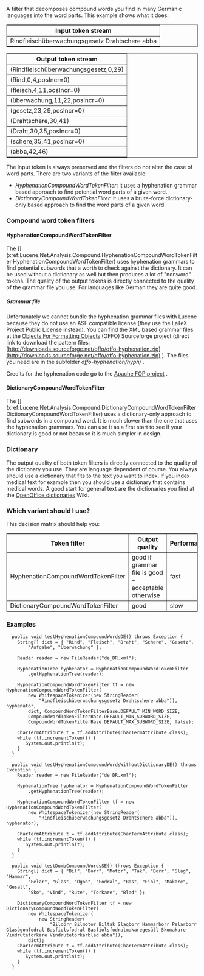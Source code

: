 ﻿<!--
 Licensed to the Apache Software Foundation (ASF) under one or more
 contributor license agreements.  See the NOTICE file distributed with
 this work for additional information regarding copyright ownership.
 The ASF licenses this file to You under the Apache License, Version 2.0
 (the "License"); you may not use this file except in compliance with
 the License.  You may obtain a copy of the License at

     http://www.apache.org/licenses/LICENSE-2.0

 Unless required by applicable law or agreed to in writing, software
 distributed under the License is distributed on an "AS IS" BASIS,
 WITHOUT WARRANTIES OR CONDITIONS OF ANY KIND, either express or implied.
 See the License for the specific language governing permissions and
 limitations under the License.
-->

A filter that decomposes compound words you find in many Germanic
languages into the word parts. This example shows what it does:
<table border="1">
	<tr>
		<th>Input token stream</th>
	</tr>
	<tr>
		<td>Rindfleischüberwachungsgesetz Drahtschere abba</td>
	</tr>
</table>

<table border="1">
	<tr>
		<th>Output token stream</th>
	</tr>
	<tr>
		<td>(Rindfleischüberwachungsgesetz,0,29)</td>
	</tr>
	<tr>
		<td>(Rind,0,4,posIncr=0)</td>
	</tr>
	<tr>
		<td>(fleisch,4,11,posIncr=0)</td>
	</tr>
	<tr>
		<td>(überwachung,11,22,posIncr=0)</td>
	</tr>
	<tr>
		<td>(gesetz,23,29,posIncr=0)</td>
	</tr>
	<tr>
		<td>(Drahtschere,30,41)</td>
	</tr>
	<tr>
		<td>(Draht,30,35,posIncr=0)</td>
	</tr>
	<tr>
		<td>(schere,35,41,posIncr=0)</td>
	</tr>
	<tr>
		<td>(abba,42,46)</td>
	</tr>
</table>

The input token is always preserved and the filters do not alter the case of word parts. There are two variants of the
filter available:

*   *HyphenationCompoundWordTokenFilter*: it uses a
	hyphenation grammar based approach to find potential word parts of a
	given word.
*   *DictionaryCompoundWordTokenFilter*: it uses a
	brute-force dictionary-only based approach to find the word parts of a given
	word.

### Compound word token filters

#### HyphenationCompoundWordTokenFilter

The [](xref:Lucene.Net.Analysis.Compound.HyphenationCompoundWordTokenFilter
HyphenationCompoundWordTokenFilter) uses hyphenation grammars to find
potential subwords that a worth to check against the dictionary. It can be used
without a dictionary as well but then produces a lot of "nonword" tokens.
The quality of the output tokens is directly connected to the quality of the
grammar file you use. For languages like German they are quite good.

##### Grammar file

Unfortunately we cannot bundle the hyphenation grammar files with Lucene
because they do not use an ASF compatible license (they use the LaTeX
Project Public License instead). You can find the XML based grammar
files at the
[Objects
For Formatting Objects](http://offo.sourceforge.net/hyphenation/index.html)
(OFFO) Sourceforge project (direct link to download the pattern files:
[http://downloads.sourceforge.net/offo/offo-hyphenation.zip](http://downloads.sourceforge.net/offo/offo-hyphenation.zip)
). The files you need are in the subfolder
*offo-hyphenation/hyph/*
.

Credits for the hyphenation code go to the
[Apache FOP project](http://xmlgraphics.apache.org/fop/)
.

#### DictionaryCompoundWordTokenFilter

The [](xref:Lucene.Net.Analysis.Compound.DictionaryCompoundWordTokenFilter
DictionaryCompoundWordTokenFilter) uses a dictionary-only approach to
find subwords in a compound word. It is much slower than the one that
uses the hyphenation grammars. You can use it as a first start to
see if your dictionary is good or not because it is much simpler in design.

### Dictionary

The output quality of both token filters is directly connected to the
quality of the dictionary you use. They are language dependent of course.
You always should use a dictionary
that fits to the text you want to index. If you index medical text for
example then you should use a dictionary that contains medical words.
A good start for general text are the dictionaries you find at the
[OpenOffice
dictionaries](http://wiki.services.openoffice.org/wiki/Dictionaries)
Wiki.

### Which variant should I use?

This decision matrix should help you:
<table border="1">
	<tr>
		<th>Token filter</th>
		<th>Output quality</th>
		<th>Performance</th>
	</tr>
	<tr>
		<td>HyphenationCompoundWordTokenFilter</td>
		<td>good if grammar file is good – acceptable otherwise</td>
		<td>fast</td>
	</tr>
	<tr>
		<td>DictionaryCompoundWordTokenFilter</td>
		<td>good</td>
		<td>slow</td>
	</tr>
</table>

### Examples

      public void testHyphenationCompoundWordsDE() throws Exception {
        String[] dict = { "Rind", "Fleisch", "Draht", "Schere", "Gesetz",
            "Aufgabe", "Überwachung" };

        Reader reader = new FileReader("de_DR.xml");

        HyphenationTree hyphenator = HyphenationCompoundWordTokenFilter
            .getHyphenationTree(reader);

        HyphenationCompoundWordTokenFilter tf = new HyphenationCompoundWordTokenFilter(
            new WhitespaceTokenizer(new StringReader(
                "Rindfleischüberwachungsgesetz Drahtschere abba")), hyphenator,
            dict, CompoundWordTokenFilterBase.DEFAULT_MIN_WORD_SIZE,
            CompoundWordTokenFilterBase.DEFAULT_MIN_SUBWORD_SIZE,
            CompoundWordTokenFilterBase.DEFAULT_MAX_SUBWORD_SIZE, false);

        CharTermAttribute t = tf.addAttribute(CharTermAttribute.class);
        while (tf.incrementToken()) {
           System.out.println(t);
        }
      }

      public void testHyphenationCompoundWordsWithoutDictionaryDE() throws Exception {
        Reader reader = new FileReader("de_DR.xml");

        HyphenationTree hyphenator = HyphenationCompoundWordTokenFilter
            .getHyphenationTree(reader);

        HyphenationCompoundWordTokenFilter tf = new HyphenationCompoundWordTokenFilter(
            new WhitespaceTokenizer(new StringReader(
                "Rindfleischüberwachungsgesetz Drahtschere abba")), hyphenator);

        CharTermAttribute t = tf.addAttribute(CharTermAttribute.class);
        while (tf.incrementToken()) {
           System.out.println(t);
        }
      }

      public void testDumbCompoundWordsSE() throws Exception {
        String[] dict = { "Bil", "Dörr", "Motor", "Tak", "Borr", "Slag", "Hammar",
            "Pelar", "Glas", "Ögon", "Fodral", "Bas", "Fiol", "Makare", "Gesäll",
            "Sko", "Vind", "Rute", "Torkare", "Blad" };

        DictionaryCompoundWordTokenFilter tf = new DictionaryCompoundWordTokenFilter(
            new WhitespaceTokenizer(
                new StringReader(
                    "Bildörr Bilmotor Biltak Slagborr Hammarborr Pelarborr Glasögonfodral Basfiolsfodral Basfiolsfodralmakaregesäll Skomakare Vindrutetorkare Vindrutetorkarblad abba")),
            dict);
        CharTermAttribute t = tf.addAttribute(CharTermAttribute.class);
        while (tf.incrementToken()) {
           System.out.println(t);
        }
      }